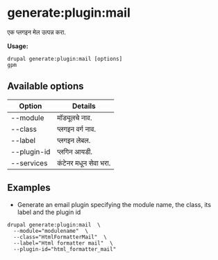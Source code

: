 # generate:plugin:mail
एक प्लगइन मेल उत्पन्न करा.

**Usage:**
```
drupal generate:plugin:mail [options]
gpm
```

## Available options
Option | Details
-------|-------------
--module | मॉड्यूलचे नाव.
--class | प्लगइन वर्ग नाव.
--label | प्लगइन लेबल.
--plugin-id | प्लगिन आयडी.
--services | कंटेनर मधून सेवा भरा.

## Examples
* Generate an email plugin specifying the module name, the class, its label and the plugin id
```
drupal generate:plugin:mail  \
  --module="modulename"  \
  --class="HtmlFormatterMail"  \
  --label="Html formatter mail"  \
  --plugin-id="html_formatter_mail"
```
